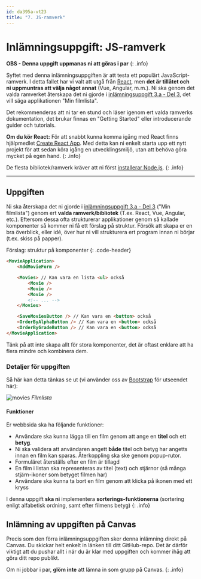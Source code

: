 ```yaml
---
id: da395a-vt23
title: "7. JS-ramverk"
---
```


# Inlämningsuppgift: JS-ramverk

**OBS - Denna uppgift uppmanas ni att göras i par**
{: .info}

Syftet med denna inlämningsuppgiften är att testa ett populärt JavaScript-ramverk. I detta fallet har vi valt att utgå från [React](https://reactjs.org/), men **det är tillåtet och ni uppmuntras att välja något annat** (Vue, Angular, m.m.). Ni ska genom det valda ramverket återskapa det ni gjorde i [inlämningsuppgift 3.a - Del 3](../../4-jquery-ajax/i1/#uppgift-3), det vill säga applikationen "Min filmlista".

Det rekommenderas att ni tar en stund och läser igenom ert valda ramverks dokumentation, det brukar finnas en "Getting Started" eller introducerande guider och tutorials.

**Om du kör React:** För att snabbt kunna komma igång med React finns hjälpmedlet [Create React App](https://github.com/facebook/create-react-app). Med detta kan ni enkelt starta upp ett nytt projekt för att sedan köra igång en utvecklingsmiljö, utan att behöva göra mycket på egen hand.
{: .info}

De flesta bibliotek/ramverk kräver att ni först [installerar Node.js](https://nodejs.org/en/).
{: .info}

---

## Uppgiften

Ni ska återskapa det ni gjorde i [inlämningsuppgift 3.a - Del 3](../../4-jquery-ajax/i1/#uppgift-3) ("Min filmlista") genom ert **valda ramverk/bibliotek** (T.ex. React, Vue, Angular, etc.). Eftersom dessa ofta strukturerar applikationer genom så kallade komponenter så kommer ni få ett förslag på struktur. Försök att skapa er en bra överblick, eller idé, över hur ni vill strukturera ert program innan ni börjar (t.ex. skiss på papper).

Förslag: struktur på komponenter
{: .code-header}

``` html
<MovieApplication>
    <AddMovieForm />

    <Movies> // Kan vara en lista <ul> också
        <Movie />
        <Movie />
        <Movie />
        <!-- ... -->
    </Movies>

    <SaveMoviesButton /> // Kan vara en <button> också
    <OrderByAlphaButton /> // Kan vara en <button> också
    <OrderByGradeButton /> // Kan vara en <button> också
</MovieApplication>
```

Tänk på att inte skapa allt för stora komponenter, det är oftast enklare att ha flera mindre och kombinera dem.

### Detaljer för uppgiften

Så här kan detta tänkas se ut (vi använder oss av [Bootstrap](https://getbootstrap.com/) för utseendet här):

![movies](../../images/movies.png) _Filmlista_

#### Funktioner

Er webbsida ska ha följande funktioner:

* Användare ska kunna lägga till en film genom att ange en **titel** och ett **betyg**.
* Ni ska validera att användaren angett **både** titel och betyg har angetts innan en film kan sparas. Återkoppling ska ske genom popup-rutor.
* Formuläret återställs efter en film är tillagd
* En film i listan ska representeras av titel (text) och stjärnor (så många stjärn-ikoner som betyget filmen har)
* Användare ska kunna ta bort en film genom att klicka på ikonen med ett kryss

I denna uppgift **ska ni** implementera **sorterings-funktionerna** (sortering enligt alfabetisk ordning, samt efter filmens betyg)
{: .info}

## Inlämning av uppgiften på Canvas

Precis som den förra inlämningsuppgiften sker denna inlämning direkt på Canvas. Du skickar helt enkelt in länken till ditt GitHub-repo. Det är därför viktigt att du pushar allt i när du är klar med uppgiften och kommer ihåg att göra ditt repo publikt.

Om ni jobbar i par, **glöm inte** att lämna in som grupp på Canvas.
{: .info}